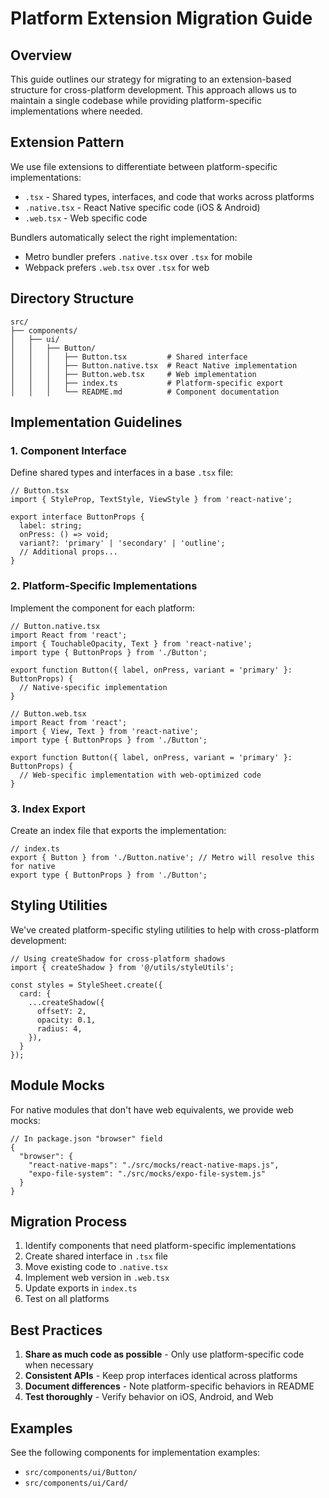 # Platform Extension Migration Guide

## Overview

This guide outlines our strategy for migrating to an extension-based structure for cross-platform development. This approach allows us to maintain a single codebase while providing platform-specific implementations where needed.

## Extension Pattern

We use file extensions to differentiate between platform-specific implementations:

- `.tsx` - Shared types, interfaces, and code that works across platforms
- `.native.tsx` - React Native specific code (iOS & Android)
- `.web.tsx` - Web specific code

Bundlers automatically select the right implementation:
- Metro bundler prefers `.native.tsx` over `.tsx` for mobile
- Webpack prefers `.web.tsx` over `.tsx` for web

## Directory Structure

```
src/
├── components/
│   ├── ui/
│   │   ├── Button/
│   │   │   ├── Button.tsx         # Shared interface
│   │   │   ├── Button.native.tsx  # React Native implementation
│   │   │   ├── Button.web.tsx     # Web implementation
│   │   │   ├── index.ts           # Platform-specific export
│   │   │   └── README.md          # Component documentation
```

## Implementation Guidelines

### 1. Component Interface

Define shared types and interfaces in a base `.tsx` file:

```tsx
// Button.tsx
import { StyleProp, TextStyle, ViewStyle } from 'react-native';

export interface ButtonProps {
  label: string;
  onPress: () => void;
  variant?: 'primary' | 'secondary' | 'outline';
  // Additional props...
}
```

### 2. Platform-Specific Implementations

Implement the component for each platform:

```tsx
// Button.native.tsx
import React from 'react';
import { TouchableOpacity, Text } from 'react-native';
import type { ButtonProps } from './Button';

export function Button({ label, onPress, variant = 'primary' }: ButtonProps) {
  // Native-specific implementation
}
```

```tsx
// Button.web.tsx
import React from 'react';
import { View, Text } from 'react-native';
import type { ButtonProps } from './Button';

export function Button({ label, onPress, variant = 'primary' }: ButtonProps) {
  // Web-specific implementation with web-optimized code
}
```

### 3. Index Export

Create an index file that exports the implementation:

```tsx
// index.ts
export { Button } from './Button.native'; // Metro will resolve this for native
export type { ButtonProps } from './Button';
```

## Styling Utilities

We've created platform-specific styling utilities to help with cross-platform development:

```tsx
// Using createShadow for cross-platform shadows
import { createShadow } from '@/utils/styleUtils';

const styles = StyleSheet.create({
  card: {
    ...createShadow({
      offsetY: 2,
      opacity: 0.1,
      radius: 4,
    }),
  }
});
```

## Module Mocks

For native modules that don't have web equivalents, we provide web mocks:

```tsx
// In package.json "browser" field
{
  "browser": {
    "react-native-maps": "./src/mocks/react-native-maps.js",
    "expo-file-system": "./src/mocks/expo-file-system.js"
  }
}
```

## Migration Process

1. Identify components that need platform-specific implementations
2. Create shared interface in `.tsx` file
3. Move existing code to `.native.tsx`
4. Implement web version in `.web.tsx`
5. Update exports in `index.ts`
6. Test on all platforms

## Best Practices

1. **Share as much code as possible** - Only use platform-specific code when necessary
2. **Consistent APIs** - Keep prop interfaces identical across platforms
3. **Document differences** - Note platform-specific behaviors in README
4. **Test thoroughly** - Verify behavior on iOS, Android, and Web

## Examples

See the following components for implementation examples:
- `src/components/ui/Button/`
- `src/components/ui/Card/` 